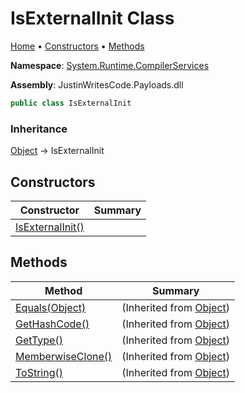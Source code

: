 # IsExternalInit Class

[Home](../../README.md) &#x2022; [Constructors](#constructors) &#x2022; [Methods](#methods)

**Namespace**: [System.Runtime.CompilerServices](../README.md)

**Assembly**: JustinWritesCode\.Payloads\.dll

```csharp
public class IsExternalInit
```

### Inheritance

[Object](https://docs.microsoft.com/en-us/dotnet/api/system.object) &#x2192; IsExternalInit

## Constructors

| Constructor | Summary |
| ----------- | ------- |
| [IsExternalInit()](-ctor/README.md) | |

## Methods

| Method | Summary |
| ------ | ------- |
| [Equals(Object)](https://docs.microsoft.com/en-us/dotnet/api/system.object.equals) |  \(Inherited from [Object](https://docs.microsoft.com/en-us/dotnet/api/system.object)\) |
| [GetHashCode()](https://docs.microsoft.com/en-us/dotnet/api/system.object.gethashcode) |  \(Inherited from [Object](https://docs.microsoft.com/en-us/dotnet/api/system.object)\) |
| [GetType()](https://docs.microsoft.com/en-us/dotnet/api/system.object.gettype) |  \(Inherited from [Object](https://docs.microsoft.com/en-us/dotnet/api/system.object)\) |
| [MemberwiseClone()](https://docs.microsoft.com/en-us/dotnet/api/system.object.memberwiseclone) |  \(Inherited from [Object](https://docs.microsoft.com/en-us/dotnet/api/system.object)\) |
| [ToString()](https://docs.microsoft.com/en-us/dotnet/api/system.object.tostring) |  \(Inherited from [Object](https://docs.microsoft.com/en-us/dotnet/api/system.object)\) |

